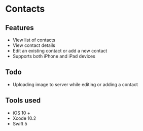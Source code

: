 # Contacts

## Features

- View list of contacts
- View contact details
- Edit an existing contact or add a new contact
- Supports both iPhone and iPad devices


## Todo
- Uploading image to server while editing or adding a contact


## Tools used 
- iOS 10 +
- Xcode 10.2
- Swift 5




